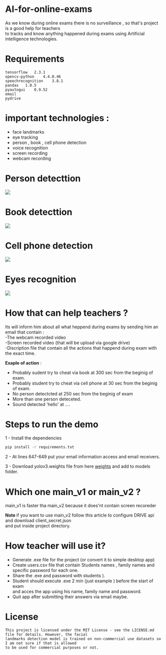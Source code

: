 # AI-for-online-exams
As we know during online exams there is no surveillance , so that's project is a good help for teachers<br>
to tracks and know anything happened during exams using Artificial intelligence technologies.

# Requirements

```tensorflow	2.3.1          ``` <br>
```opencv-python	4.4.0.46	 ```<br>
```speechrecognition	3.8.1	 ```<br>
```pandas	1.0.5	             ```<br>
```pyautogui	0.9.52	       ```<br>
```email                     ```<br>
```pydrive                   ```<br>

# important technologies : 
- face landmarks <br>
- eye tracking
- person , book , cell phone detection<br>
- voice recognition<br>
- screen recording <br>
- webcam recording <br>

# Person detecttion
![](gifs/person.gif)
# Book detecttion
![](gifs/book.gif)
# Cell phone detection
![](gifs/phone.gif)
# Eyes recognition
![](gifs/eye.gif)
# How that can help teachers ?
Its will inform him about all what heppend during exams by sending him an email that contain :<br>
-The webcam recorded video<br>
-Screen recorded video (that will be upload via google drive) <br>
-Discription file that contain all the actions that happend during exam with the exact time. <br>

<b>Exaple of action</b> : <br>
- Probably sudent try to cheat via book at 300 sec from the beginig of exam. <br>
- Probably student try to cheat via cell phone at 30 sec from the beginig of exam. <br>
- No person detectcted at 250 sec from the beginig of exam <br>
- More than one person deteceted. <br>
- Sound detected 'hello' at .... <br>

# Steps to run the demo
1 - Install the dependencies
```bash
pip install -r requirements.txt
```
2 - At lines 647-649 put your email information access and email receivers.

3 - Download yolov3.weights file from here [weights](https://pjreddie.com/media/files/yolov3.weights)
and add to models folder.

# Which one main_v1 or main_v2 ? 
main_v1 is faster tha main_v2 because it does'nt contain screen recoreder

<b> Note </b>
if you want to use main_v2 follow this article to configure DRIVE api and download client_secret.json<br>
and put inside project directory.

# How teacher will use it?
- Generate .exe file for the project (or convert it to simple desktop app) <br>
- Create users.csv file that contain Students names , family names and specific password for each one. <br>
- Share the .exe and password with students ). <br>
- Student should execute .exe 2 min (just example ) before the start of exam <br>
and acces the app using his name, family name and password. <br>
- Quit app after submitting their answers via email maybe.<br>

# License 

```
This project is licensed under the MIT License - see the LICENSE.md file for details. However, the facial 
landmarks detection model is trained on non-commercial use datasets so I am not sure if that is allowed 
to be used for commercial purposes or not.
```
